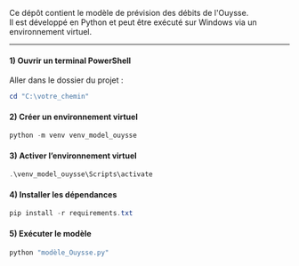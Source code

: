Ce dépôt contient le modèle de prévision des débits de l'Ouysse.  
Il est développé en Python et peut être exécuté sur Windows via un environnement virtuel.

---

#### 1) Ouvrir un terminal PowerShell
Aller dans le dossier du projet :

```powershell
cd "C:\votre_chemin"
```
#### 2) Créer un environnement virtuel
```powershell
python -m venv venv_model_ouysse
```
#### 3) Activer l’environnement virtuel
```powershell
.\venv_model_ouysse\Scripts\activate
```
#### 4) Installer les dépendances
```powershell
pip install -r requirements.txt
```
#### 5) Exécuter le modèle
```powershell
python "modèle_Ouysse.py"
```
